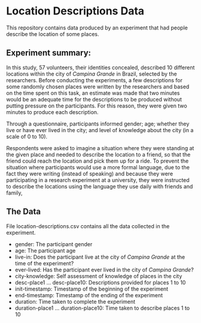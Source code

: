 # Location Descriptions Data

This repository contains data produced by an experiment that had people describe the location of some places.

## Experiment summary:
In this study, 57 volunteers, their identities concealed, described 10 different locations within the city of _Campina Grande_ in Brazil, selected by the researchers. Before conducting the experiments, a few descriptions for some randomly chosen places were written by the researchers and based on the time spent on this task, an estimate was made that two minutes would be an adequate time for the descriptions to be produced without putting pressure on the participants. For this reason, they were given two minutes to produce each description. 

Through a questionnaire, participants informed gender; age; whether they live or have ever lived in the city; and level of knowledge about the city (in a scale of 0 to 10).

Respondents were asked to imagine a situation where they were standing at the given place and needed to describe the location to a friend, so that the friend could reach the location and pick them up for a ride. To prevent the situation where participants would use a more formal language, due to the fact they were writing (instead of speaking) and because they were participating in a research experiment at a university, they were instructed to describe the locations using the language they use daily with friends and family,

## The Data
File location-descriptions.csv contains all the data collected in the experiment.

- gender: The participant gender
- age: The participant age
- live-in: Does the participant live at the city of _Campina Grande_ at the time of the experiment?
- ever-lived: Has the participant ever lived in the city of _Campina Grande_?
- city-knowledge: Self assessment of knowledge of places in the city
- desc-place1 ... desc-place10: Descriptions provided for places 1 to 10
- init-timestamp: Timestamp of the beginning of the experiment
- end-timestamp: Timestamp of the ending of the experiment
- duration: Time taken to complete the experiment
- duration-place1 ... duration-place10: Time taken to describe places 1 to 10
